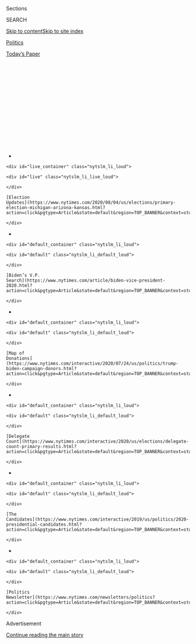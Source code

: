 <div id="app">

<div>

<div>

<div>

<div class="NYTAppHideMasthead css-1q2w90k e1suatyy0">

<div class="section css-ui9rw0 e1suatyy2">

<div class="css-eph4ug er09x8g0">

<div class="css-6n7j50">

</div>

<span class="css-1dv1kvn">Sections</span>

<div class="css-10488qs">

<span class="css-1dv1kvn">SEARCH</span>

</div>

[Skip to content](#site-content)[Skip to site
index](#site-index)

</div>

<div id="masthead-section-label" class="css-1wr3we4 eaxe0e00">

[Politics](https://www.nytimes.com/section/politics)

</div>

<div class="css-10698na e1huz5gh0">

</div>

</div>

<div id="masthead-bar-one" class="section hasLinks css-15hmgas e1csuq9d3">

<div class="css-uqyvli e1csuq9d0">

</div>

<div class="css-1uqjmks e1csuq9d1">

</div>

<div class="css-9e9ivx">

[](https://myaccount.nytimes.com/auth/login?response_type=cookie&client_id=vi)

</div>

<div class="css-1bvtpon e1csuq9d2">

[Today’s
Paper](https://www.nytimes.com/section/todayspaper)

</div>

</div>

</div>

</div>

<div data-aria-hidden="false">

<div id="site-content" data-role="main">

<div>

<div class="css-1aor85t" style="opacity:0.000000001;z-index:-1;visibility:hidden">

<div class="css-1hqnpie">

<div class="css-epjblv">

<span class="css-17xtcya">[Politics](/section/politics)</span><span class="css-x15j1o">|</span><span class="css-fwqvlz">Rashida
Tlaib Beat Her Primary Opponent by 900 Votes in 2018. How Will the
Rematch
Go?</span>

</div>

<div class="css-k008qs">

<div class="css-1iwv8en">

<span class="css-18z7m18"></span>

<div>

</div>

</div>

<span class="css-1n6z4y">https://nyti.ms/31e4fxI</span>

<div class="css-1705lsu">

<div class="css-4xjgmj">

<div class="css-4skfbu" data-role="toolbar" data-aria-label="Social Media Share buttons, Save button, and Comments Panel with current comment count" data-testid="share-tools">

  - 
  - 
  - 
  - 
    
    <div class="css-6n7j50">
    
    </div>

  - 

</div>

</div>

</div>

</div>

</div>

</div>

<div id="NYT_TOP_BANNER_REGION" class="css-13pd83m">

<div>

<div id="styln-elections-notifications-menu" class="section interactive-content interactive-size-medium css-1edisqu">

<div class="css-17ih8de interactive-body">

<div class="nytslm_innerContainer" data-aria-live="polite">

<div class="nytslm_title">

</div>

  - 
    
    <div id="live_container" class="nytslm_li_loud">
    
    <div id="live" class="nytslm_li_live_loud">
    
    </div>
    
    [Election
    Updates](https://www.nytimes.com/2020/08/04/us/elections/primary-election-michigan-arizona-kansas.html?action=click&pgtype=Article&state=default&region=TOP_BANNER&context=storylines_menu)
    
    </div>

  - 
    
    <div id="default_container" class="nytslm_li_loud">
    
    <div id="default" class="nytslm_li_default_loud">
    
    </div>
    
    [Biden’s V.P.
    Search](https://www.nytimes.com/article/biden-vice-president-2020.html?action=click&pgtype=Article&state=default&region=TOP_BANNER&context=storylines_menu)
    
    </div>

  - 
    
    <div id="default_container" class="nytslm_li_loud">
    
    <div id="default" class="nytslm_li_default_loud">
    
    </div>
    
    [Map of
    Donations](https://www.nytimes.com/interactive/2020/07/24/us/politics/trump-biden-campaign-donors.html?action=click&pgtype=Article&state=default&region=TOP_BANNER&context=storylines_menu)
    
    </div>

  - 
    
    <div id="default_container" class="nytslm_li_loud">
    
    <div id="default" class="nytslm_li_default_loud">
    
    </div>
    
    [Delegate
    Count](https://www.nytimes.com/interactive/2020/us/elections/delegate-count-primary-results.html?action=click&pgtype=Article&state=default&region=TOP_BANNER&context=storylines_menu)
    
    </div>

  - 
    
    <div id="default_container" class="nytslm_li_loud">
    
    <div id="default" class="nytslm_li_default_loud">
    
    </div>
    
    [The
    Candidates](https://www.nytimes.com/interactive/2019/us/politics/2020-presidential-candidates.html?action=click&pgtype=Article&state=default&region=TOP_BANNER&context=storylines_menu)
    
    </div>

  - 
    
    <div id="default_container" class="nytslm_li_loud">
    
    <div id="default" class="nytslm_li_default_loud">
    
    </div>
    
    [Politics
    Newsletter](https://www.nytimes.com/newsletters/politics?action=click&pgtype=Article&state=default&region=TOP_BANNER&context=storylines_menu)
    
    </div>

</div>

</div>

</div>

</div>

</div>

<div id="top-wrapper" class="css-1sy8kpn">

<div id="top-slug" class="css-l9onyx">

Advertisement

</div>

[Continue reading the main
story](#after-top)

<div class="ad top-wrapper" style="text-align:center;height:100%;display:block;min-height:250px">

<div id="top" class="place-ad" data-position="top" data-size-key="top">

</div>

</div>

<div id="after-top">

</div>

</div>

<div>

<div id="sponsor-wrapper" class="css-1hyfx7x">

<div id="sponsor-slug" class="css-19vbshk">

Supported by

</div>

[Continue reading the main
story](#after-sponsor)

<div id="sponsor" class="ad sponsor-wrapper" style="text-align:center;height:100%;display:block">

</div>

<div id="after-sponsor">

</div>

</div>

<div class="css-186x18t">

</div>

<div class="css-1vkm6nb ehdk2mb0">

# Rashida Tlaib Beat Her Primary Opponent by 900 Votes in 2018. How Will the Rematch Go?

</div>

The Michigan Democrat is facing a rematch against a challenger who says
she hasn’t done enough for her district in
Detroit.

<div class="css-79elbk" data-testid="photoviewer-wrapper">

<div class="css-z3e15g" data-testid="photoviewer-wrapper-hidden">

</div>

<div class="css-1a48zt4 ehw59r15" data-testid="photoviewer-children">

![<span class="css-16f3y1r e13ogyst0" data-aria-hidden="true">Representative
Rashida Tlaib, a first-term congresswoman with a national profile, has
been endorsed by many labor unions and by Speaker Nancy
Pelosi.</span><span class="css-cnj6d5 e1z0qqy90" itemprop="copyrightHolder"><span class="css-1ly73wi e1tej78p0">Credit...</span><span><span>Sylvia
Jarrus for The New York
Times</span></span></span>](https://static01.nyt.com/images/2020/08/03/us/politics/03michigan-setup1/merlin_174478425_9e8d34ea-f4ee-4e42-b3e2-742a04dcb262-articleLarge.jpg?quality=75&auto=webp&disable=upscale)

</div>

</div>

<div class="css-18e8msd">

<div class="css-vp77d3 epjyd6m0">

<div class="css-1baulvz">

By <span class="css-1baulvz last-byline" itemprop="name">Kathleen
Gray</span>

</div>

</div>

  - 
    
    <div class="css-ld3wwf e16638kd2">
    
    Published Aug. 3, 2020Updated Aug. 4, 2020,
    <span class="css-epvm6">6:30 a.m.
    ET</span>
    
    </div>

  - 
    
    <div class="css-4xjgmj">
    
    <div class="css-pvvomx" data-role="toolbar" data-aria-label="Social Media Share buttons, Save button, and Comments Panel with current comment count" data-testid="share-tools">
    
      - 
      - 
      - 
      - 
        
        <div class="css-6n7j50">
        
        </div>
    
      - 
    
    </div>
    
    </div>

</div>

</div>

<div class="section meteredContent css-1r7ky0e" name="articleBody" itemprop="articleBody">

<div class="css-1fanzo5 StoryBodyCompanionColumn">

<div class="css-53u6y8">

DETROIT — Representative Rashida Tlaib, a first-term Michigan Democrat
who rocketed to national attention as a vocal critic of President Trump,
is fighting for her political life, locked in a close
[primary](https://www.nytimes.com/2020/08/04/us/elections/primary-election-michigan-arizona-kansas.html)
race that could be decided by a few hundred mail-in ballots.

One of the first Muslim women elected to the House of Representatives,
Ms. Tlaib on Tuesday faces a rematch against Brenda Jones, the Detroit
City Council president who Ms. Tlaib narrowly defeated in 2018.

It’s a sequel that many more people are likely to be watching. Ms.
Tlaib’s prominent role in Washington has translated to more resources
for her district, supporters say, and in this contest it’s enabled her
to significantly outspend her opponent on advertising.

It’s also given Ms. Jones an argument against her: that spending time
criticizing the president limits the kind of compromises necessary to
get the most done for the people who sent her to Washington. And the
contest, taking place amid national protests against racial injustice,
finds people in this majority-Black district asking themselves whether
Black voters must be represented by Black politicians to really be
heard.

</div>

</div>

<div class="css-1fanzo5 StoryBodyCompanionColumn">

<div class="css-53u6y8">

Ms. Tlaib, 43, came to Washington as a member of “the squad,” a group of
four progressive women of color elected in 2018 who became frequent
targets of Mr. Trump, who has attacked them as foreigners who do not
love the United States. (All four are American citizens, and only one,
Ilhan Omar, was born outside the country.)

For over 50 years, the district, which includes a portion of Detroit and
a handful of surrounding suburbs, was represented by John Conyers, a
civil rights icon. Some supporters of Ms. Jones, who is Black, have said
that she would be a better fit for the district than Ms. Tlaib, who is
Palestinian by descent.

Ian Conyers, a former state senator and great-nephew of John Conyers who
ran against Ms. Jones in a special election in 2018 and endorsed her
this year, argued that her community ties would help her forge better
relationships in Washington.

“From your work in the community, you’re able to directly talk to people
who already have a working relationship with you,” he said in his
endorsement. “You just can’t make up that experience overnight.”

Ms. Tlaib’s supporters, however, reject the idea that she is not an
effective advocate for her district.

</div>

</div>

<div class="css-1fanzo5 StoryBodyCompanionColumn">

<div class="css-53u6y8">

For Kim McDade, 58, of Highland Park, a Detroit suburb, the information
coming from Ms. Tlaib’s office on the coronavirus has been invaluable.
“She’s had a couple of town halls and she always calls or texts to let
us know about those,” said Ms. McDade. “It’s been very informative and
she also shares the sites where we can get
tested.”

<div id="NYT_MAIN_CONTENT_1_REGION" class="css-9tf9ac">

<div>

<div id="styln-nfldraft-updates-block" class="section interactive-content interactive-size-medium css-1ftcdic">

<div class="css-17ih8de interactive-body">

<div id="styln-briefing-block" data-asset-id="">

<div class="briefing-block-header-section">

# [Latest Updates: 2020 Election](https://www.nytimes.com/2020/08/04/us/elections/primary-election-michigan-arizona-kansas.html?action=click&pgtype=Article&state=default&region=MAIN_CONTENT_1&context=storylines_live_updates)

<div class="briefing-block-ts">

Updated 2020-08-04T18:55:19.561Z

</div>

</div>

  - [Two G.O.P. Senate primaries offer — what else? — a test of loyalty
    to
    Trump.](https://www.nytimes.com/2020/08/04/us/elections/primary-election-michigan-arizona-kansas.html?action=click&pgtype=Article&state=default&region=MAIN_CONTENT_1&context=storylines_live_updates#link-3924dd44)
  - [President Trump is suddenly a big supporter of mail-in voting — in
    Florida.](https://www.nytimes.com/2020/08/04/us/elections/primary-election-michigan-arizona-kansas.html?action=click&pgtype=Article&state=default&region=MAIN_CONTENT_1&context=storylines_live_updates#link-32b39e33)
  - [Election experts warn Congress about widespread disenfranchisement
    of voters of color in
    November.](https://www.nytimes.com/2020/08/04/us/elections/primary-election-michigan-arizona-kansas.html?action=click&pgtype=Article&state=default&region=MAIN_CONTENT_1&context=storylines_live_updates#link-6d019753)

<div class="briefing-block-footer">

<div class="briefing-block-footer-meta">

[See more
updates](https://www.nytimes.com/2020/08/04/us/elections/primary-election-michigan-arizona-kansas.html?action=click&pgtype=Article&state=default&region=MAIN_CONTENT_1&context=storylines_live_updates)

</div>

</div>

</div>

</div>

</div>

</div>

</div>

Speaking on Saturday under a tarp held aloft by a group of supporters to
shield her from a sudden downpour, Ms. Tlaib tied her criticisms of the
president to local concerns about over-policing.

“I’m not going to allow this impeached president to come into my
community,” she said to protesters attending a march organized by
Detroit Will Breathe, a group started after the killing of George Floyd
by the police. “He thinks he can send these federal agents and troops
into our community on our watch. To think that he’s going to come in and
do this to us. No.”

Ms. Tlaib caught the attention of Mr. Trump the day she was sworn into
office in January 2019, when she used an expletive to say she would work
to impeach him. She has been the target of the president’s wrath ever
since, and her criticism of him won her national attention. But it also
prompted Ms. Jones to jump into the race earlier this year.

“It’s so important to me that we unify the district. Sixty percent of
the district is African-American, but it’s not about race, it’s about
bringing home the bacon,” Ms. Jones said during a recent virtual town
hall. “The money we bring home is so important to me, and I’m able to
work with those who I don’t always agree with.”

Ms. Jones, 60, has good name recognition in the district from her 15
years on the City Council, as well as the five weeks she served in
Congress in 2018 after winning the special election, which was held to
fill the remainder of Mr. Conyers’s term after he retired amid
accusations of sexual harassment from former staffers.

</div>

</div>

<div class="css-1fanzo5 StoryBodyCompanionColumn">

<div class="css-53u6y8">

In the four-way Democratic primary to complete the rest of Mr. Conyers’s
term, Ms. Jones easily won the portion of the district in Detroit and
held her ground in the suburbs, edging out Ms. Tlaib by about 1,600
votes, out of about 87,000 cast. But in the six-way Democratic primary
for the next full two-year term, which was held concurrently with the
special election, Ms. Tlaib narrowly won, beating Ms. Jones by about 900
votes, out of about 89,000 cast.

</div>

</div>

<div class="css-79elbk" data-testid="photoviewer-wrapper">

<div class="css-z3e15g" data-testid="photoviewer-wrapper-hidden">

</div>

<div class="css-1a48zt4 ehw59r15" data-testid="photoviewer-children">

![<span class="css-16f3y1r e13ogyst0" data-aria-hidden="true">Brenda
Jones won a special election in 2018 to fill the remainder of
Representative John Conyers’s term, but lost to Ms. Tlaib in the race
for the next full
term.</span><span class="css-cnj6d5 e1z0qqy90" itemprop="copyrightHolder"><span class="css-1ly73wi e1tej78p0">Credit...</span><span>Anthony
Lanzilote for The New York
Times</span></span>](https://static01.nyt.com/images/2020/08/03/us/politics/03michigan-setup2/merlin_141697746_58017414-7ff9-4c52-9dcb-3b0549e6a36b-articleLarge.jpg?quality=75&auto=webp&disable=upscale)

</div>

</div>

<div class="css-1fanzo5 StoryBodyCompanionColumn">

<div class="css-53u6y8">

Observers expect Tuesday’s primary to be close as well. But Michigan
voters may not know the winners of this and many other races on election
night because of a surge in absentee voting.

In the Third Congressional District, a Republican stronghold in Western
Michigan that has been trending blue in recent years, five Republicans
are vying for the nomination to replace Representative Justin Amash, a
former Republican who left the party and briefly considered running for
president as a libertarian before deciding to retire.

And in the reliably conservative 10th District, which spans several
counties north of Detroit, three Republicans and two Democrats are
running to replace Paul Mitchell, who also decided not to run for
re-election.

The race between Ms. Tlaib and Ms. Jones, by far the most prominent, has
been characterized by the candidates’ differing campaign styles and
disparities in resources.

Ms. Tlaib has emphasized in-person appearances, canvassing door to door
and attending community events. She has won the endorsement of several
labor unions, as well as Nancy Pelosi, the speaker of the House. And she
has raised about $3 million, significantly more than Ms. Jones, allowing
her to dominate the airwaves in metro Detroit.

“I’ve watched a few of those town halls and some attracted a lot of
people, but others didn’t,” said Mario Morrow, a political consultant in
Detroit. “One of the people I see most in Southeast Michigan is Rashida
Tlaib, and she usually has a bullhorn in her hand. I think she’s on her
way back to Washington.”

</div>

</div>

<div class="css-1fanzo5 StoryBodyCompanionColumn">

<div class="css-53u6y8">

Ms. Jones, who contracted Covid-19 in April and recovered, has limited
her campaign to virtual town halls and Zoom calls. She has also been
hampered by anemic fund-raising — she has raised just $165,000, coming
into a campaign that still had debt from the 2018
race.

</div>

</div>

<div class="css-79elbk" data-testid="photoviewer-wrapper">

<div class="css-z3e15g" data-testid="photoviewer-wrapper-hidden">

</div>

<div class="css-1a48zt4 ehw59r15" data-testid="photoviewer-children">

<div class="css-1xdhyk6 erfvjey0">

<span class="css-1ly73wi e1tej78p0">Image</span>

<div class="css-zjzyr8">

<div data-testid="lazyimage-container" style="height:257.77777777777777px">

</div>

</div>

</div>

<span class="css-16f3y1r e13ogyst0" data-aria-hidden="true">Five
Republicans are fighting for the chance to represent the seat held by
Representative Justin Amash, an independent who has been critical of
President Trump and is not seeking
re-election.</span><span class="css-cnj6d5 e1z0qqy90" itemprop="copyrightHolder"><span class="css-1ly73wi e1tej78p0">Credit...</span><span>Anna
Moneymaker/The New York Times</span></span>

</div>

</div>

<div class="css-1fanzo5 StoryBodyCompanionColumn">

<div class="css-53u6y8">

She has remained competitive thanks in part to the endorsements of the
other candidates in the 2018 contest, as well as a large group of
influential Black ministers in the city, including the Rev. Wendell
Anthony, the president of the Detroit chapter of the N.A.A.C.P.

“I’ve known Councilwoman Jones as a very solid person who does what she
says she’s going to do,” Reverend Anthony said. “Following the tenure of
Congressman John Conyers, an icon for all of us around here, there’s a
legacy that comes with that, and Congresswoman Jones would bring that
back and sustain that.”

The race may ultimately come down to whether Ms. Jones’s focus on
establishment-style retail politics is enough to match Ms. Tlaib’s
ability to excite voters.

Glenda McDonald, 59, who works at a charter school in Highland Park,
said she appreciated Ms. Tlaib’s “in-your-face” style, if not always the
language that the congresswoman uses.

And while Ms. McDonald, who is Black, has taken heat from some friends
for supporting Ms. Tlaib instead of Ms. Jones, she said skin color was
not a factor in her choice.

</div>

</div>

<div class="css-1fanzo5 StoryBodyCompanionColumn">

<div class="css-53u6y8">

“Most people think that the district’s seat belongs to someone else,”
she said. “But I choose who I want to choose. The person who represents
me should represent
everybody.”

</div>

</div>

<div>

</div>

</div>

<div>

</div>

<div>

</div>

<div id="NYT_BELOW_MAIN_CONTENT_REGION">

<div>

<div id="STLYN_guide_v1_STYLN_guide_a" class="section css-l08pwh interactive-content interactive-size-medium">

<div class="css-17ih8de interactive-body">

<div class="g-story g-freebird g-max-limit" data-preview-slug="styln-scroll-guide">

</div>

<div id="g-electionguide-id" class="g-electionguide">

<div class="g-electionguide-container">

<div class="g-electionguide-wrapper">

<div class="g-electionguide-logo">

</div>

# Our 2020 Election Guide

Updated Aug. 4, 2020

  - 
    
    -----
    
    ## The Latest
    
      - Five states are holding primary elections Tuesday, with voters
        in Arizona, Kansas, Michigan, Missouri and Washington State
        choosing nominees for Congress and local offices. [Follow live
        election updates
        here.](https://www.nytimes.com/2020/08/04/us/elections/primary-election-michigan-arizona-kansas.html?action=click&pgtype=Article&state=default&region=BELOW_MAIN_CONTENT&context=storylines_guide)

  - 
    
    -----
    
    ## Biden’s V.P. Search
    
      - [Here are 13
        women](https://www.nytimes.com/article/biden-vice-president-2020.html?action=click&pgtype=Article&state=default&region=BELOW_MAIN_CONTENT&context=storylines_guide)
        who have been under consideration to be Joe Biden’s running
        mate, and why each might be chosen — and might not be.

  - 
    
    -----
    
    ## Keep Up With Our Coverage
    
      - Get an
        [email](https://www.nytimes.com/newsletters/politics?action=click&pgtype=Article&state=default&region=BELOW_MAIN_CONTENT&context=storylines_guide)
        recapping the day’s news
    
    <!-- end list -->
    
      - Download our mobile app on
        [iOS](https://apps.apple.com/us/app/nytimes/id284862083?ls=1&mat_click_id=5c79ae7455014fd1bd66b5610c05b8f2-20191112-16948&referrer=mat_click_id%3D5c79ae7455014fd1bd66b5610c05b8f2-20191112-16948%26link_click_id%3D722930677036718082)
        and
        [Android](http://a.localytics.com/android?id=com.nytimes.android&referrer=utm_source%3Dother_nyt_mobile_web%26utm_medium%3DWeb%2520page%26utm_term%3DGeneral%2520Mobile%2520Page%26utm_campaign%3DNYT%2520Mobile%2520General%2520Page)
        and turn on Breaking News and Politics alerts

</div>

</div>

</div>

</div>

</div>

</div>

</div>

<div>

</div>

<div>

<div id="bottom-wrapper" class="css-1ede5it">

<div id="bottom-slug" class="css-l9onyx">

Advertisement

</div>

[Continue reading the main
story](#after-bottom)

<div id="bottom" class="ad bottom-wrapper" style="text-align:center;height:100%;display:block;min-height:90px">

</div>

<div id="after-bottom">

</div>

</div>

</div>

</div>

</div>

## Site Index

<div>

</div>

## Site Information Navigation

  - [© <span>2020</span> <span>The New York Times
    Company</span>](https://help.nytimes.com/hc/en-us/articles/115014792127-Copyright-notice)

<!-- end list -->

  - [NYTCo](https://www.nytco.com/)
  - [Contact
    Us](https://help.nytimes.com/hc/en-us/articles/115015385887-Contact-Us)
  - [Work with us](https://www.nytco.com/careers/)
  - [Advertise](https://nytmediakit.com/)
  - [T Brand Studio](http://www.tbrandstudio.com/)
  - [Your Ad
    Choices](https://www.nytimes.com/privacy/cookie-policy#how-do-i-manage-trackers)
  - [Privacy](https://www.nytimes.com/privacy)
  - [Terms of
    Service](https://help.nytimes.com/hc/en-us/articles/115014893428-Terms-of-service)
  - [Terms of
    Sale](https://help.nytimes.com/hc/en-us/articles/115014893968-Terms-of-sale)
  - [Site
    Map](https://spiderbites.nytimes.com)
  - [Help](https://help.nytimes.com/hc/en-us)
  - [Subscriptions](https://www.nytimes.com/subscription?campaignId=37WXW)

</div>

</div>

</div>

</div>
